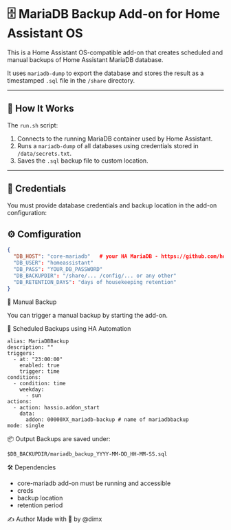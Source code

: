# 🗄️ MariaDB Backup Add-on for Home Assistant OS

This is a Home Assistant OS-compatible add-on that creates scheduled and manual backups of Home Assistant MariaDB database.

It uses `mariadb-dump` to export the database and stores the result as a timestamped `.sql` file in the `/share` directory.

---

## 🔧 How It Works

The `run.sh` script:

1. Connects to the running MariaDB container used by Home Assistant.
2. Runs a `mariadb-dump` of all databases using credentials stored in `/data/secrets.txt`.
3. Saves the `.sql` backup file to custom location.

---

## 🔐 Credentials

You must provide database credentials and backup location in the add-on configuration:

## ⚙️ Comfiguration 

```json
{
  "DB_HOST": "core-mariadb"   # your HA MariaDB - https://github.com/home-assistant/addons/tree/master/mariadb
  "DB_USER": "homeassistant"
  "DB_PASS": "YOUR_DB_PASSWORD"
  "DB_BACKUPDIR": "/share/... /config/... or any other"
  "DB_RETENTION_DAYS": "days of housekeeping retention"
}
```

🚀 Manual Backup

You can trigger a manual backup by starting the add-on.


📅 Scheduled Backups using HA Automation


```
alias: MariaDBBackup
description: ""
triggers:
  - at: "23:00:00"
    enabled: true
    trigger: time
conditions:
  - condition: time
    weekday:
      - sun
actions:
  - action: hassio.addon_start
    data:
      addon: 00000XX_mariadb-backup # name of mariadbbackup 
mode: single
```

📦 Output
Backups are saved under:

```
$DB_BACKUPDIR/mariadb_backup_YYYY-MM-DD_HH-MM-SS.sql
```

🛠️ Dependencies
- core-mariadb add-on must be running and accessible
- creds
- backup location
- retention period



✍️ Author
Made with 💙 by @dimx
